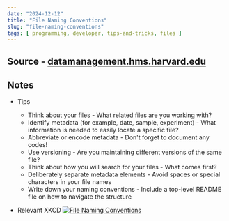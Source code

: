 ```yaml
---
date: "2024-12-12"
title: "File Naming Conventions"
slug: "file-naming-conventions"
tags: [ programming, developer, tips-and-tricks, files ]
---
```




## Source - [datamanagement.hms.harvard.edu][1]

## Notes
* Tips
  * Think about your files - What related files are you working with?
  * Identify metadata (for example, date, sample, experiment) - What information is needed to easily locate a specific file?
  * Abbreviate or encode metadata - Don't forget to document any codes!
  * Use versioning - Are you maintaining different versions of the same file?
  * Think about how you will search for your files - What comes first?
  * Deliberately separate metadata elements - Avoid spaces or special characters in your file names
  * Write down your naming conventions - Include a top-level README file on how to navigate the structure
* Relevant XKCD
  [![File Naming Conventions][2]][3]



  [1]: https://datamanagement.hms.harvard.edu/plan-design/file-naming-conventions
  [2]: https://imgs.xkcd.com/comics/documents_2x.png
  [3]: https://xkcd.com/1459/
